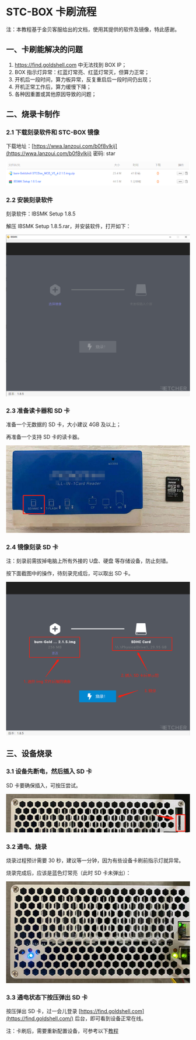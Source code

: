 # STC-BOX 卡刷流程

注：本教程基于金贝客服给出的文档，使用其提供的软件及镜像，特此感谢。

## 一、卡刷能解决的问题 <a href="#woegp" id="woegp"></a>

1. https://find.goldshell.com 中无法找到 BOX IP；
2. BOX 指示灯异常：红蓝灯常亮、红蓝灯常灭，但算力正常；
3. 开机后一段时间，算力板异常，反复重启后一段时间仍出现；
4. 开机正常工作后，算力缓慢下降；
5. 各种因重置或其他原因导致的问题；

## 二、烧录卡制作 <a href="#nykmo" id="nykmo"></a>

### 2.1 下载刻录软件和 STC-BOX 镜像 <a href="#hpadv" id="hpadv"></a>

下载地址：[https://wwa.lanzoui.com/b0f8vlkij](https://wwa.lanzoui.com/b0f8vlkij) 密码: star

![](<../../.gitbook/assets/image (128).png>)

### 2.2 安装刻录软件 <a href="#u8h8a" id="u8h8a"></a>

刻录软件：IBSMK Setup 1.8.5

解压 IBSMK Setup 1.8.5.rar，并安装软件，打开如下：

![](<../../.gitbook/assets/image (167).png>)

### 2.3 准备读卡器和 SD 卡 <a href="#zafx4" id="zafx4"></a>

准备一个无数据的 SD 卡，大小建议 4GB 及以上；

再准备一个支持 SD 卡的读卡器。

![](<../../.gitbook/assets/image (154).png>)

### 2.4 镜像刻录 SD 卡 <a href="#yazuo" id="yazuo"></a>

注：刻录前需拔掉电脑上所有外接的 U盘、硬盘 等存储设备，防止刻错。

按下面截图中的操作，待刻录完成后，可以取出 SD 卡。

![](<../../.gitbook/assets/image (191).png>)

## 三、设备烧录 <a href="#gxgvh" id="gxgvh"></a>

### 3.1 设备先断电，然后插入 SD 卡 <a href="#ouwae" id="ouwae"></a>

SD 卡要确保插入，可按压尝试。

![](<../../.gitbook/assets/image (116).png>)

### 3.2 通电、烧录 <a href="#ubkt7" id="ubkt7"></a>

烧录过程预计需要 30 秒，建议等一分钟，因为有些设备卡刷前指示灯就异常。

烧录完成后，应该是蓝色灯常亮（此时 SD 卡未弹出）：

![](<../../.gitbook/assets/image (108).png>)

### 3.3 通电状态下按压弹出 SD 卡 <a href="#zjflq" id="zjflq"></a>

按压弹出 SD 卡，过一会儿登录 [https://find.goldshell.com](https://find.goldshell.com/) 后台，即可看到设备正常在线。

注：卡刷后，需要重新配置设备，可参考以下[教程](stcbox1.md)
